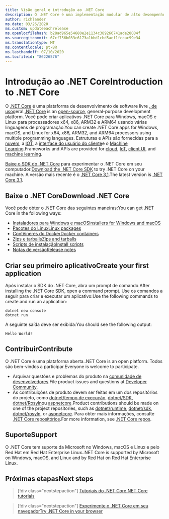 ```yaml
---
title: Visão geral e introdução ao .NET Core
description: O .NET Core é uma implementação modular de alto desempenho do .NET para a criação de aplicativos para Windows, Linux e macOS. Saiba mais sobre o .NET Core para começar.
author: richlander
ms.date: 03/26/2020
ms.custom: updateeachrelease
ms.openlocfilehash: b28ad965e54680e2e1134c389266741ade28084f
ms.sourcegitcommit: 67cf756b033c6173a1bbd1cbd5aef1fccac99e34
ms.translationtype: MT
ms.contentlocale: pt-BR
ms.lasthandoff: 07/10/2020
ms.locfileid: "86226576"
---
```

# <a name="introduction-to-net-core"></a><span data-ttu-id="e1fd0-104">Introdução ao .NET Core</span><span class="sxs-lookup"><span data-stu-id="e1fd0-104">Introduction to .NET Core</span></span>

<span data-ttu-id="e1fd0-105">O [.NET Core](about.md) é uma plataforma de desenvolvimento de software livre [, de uso](https://github.com/dotnet/runtime/blob/master/LICENSE.TXT)geral.</span><span class="sxs-lookup"><span data-stu-id="e1fd0-105">[.NET Core](about.md) is an [open-source](https://github.com/dotnet/runtime/blob/master/LICENSE.TXT), general-purpose development platform.</span></span> <span data-ttu-id="e1fd0-106">Você pode criar aplicativos .NET Core para Windows, macOS e Linux para processadores x64, x86, ARM32 e ARM64 usando várias linguagens de programação.</span><span class="sxs-lookup"><span data-stu-id="e1fd0-106">You can create .NET Core apps for Windows, macOS, and Linux for x64, x86, ARM32, and ARM64 processors using multiple programming languages.</span></span> <span data-ttu-id="e1fd0-107">Estruturas e APIs são fornecidas para a [nuvem](/aspnet/core/), a [IOT](/archive/msdn-magazine/2019/august/net-core-cross-platform-iot-programming-with-net-core-3-0), a [interface do usuário do cliente](../desktop-wpf/overview/index.md)e o [Machine Learning](/dotnet/machine-learning/).</span><span class="sxs-lookup"><span data-stu-id="e1fd0-107">Frameworks and APIs are provided for [cloud](/aspnet/core/), [IoT](/archive/msdn-magazine/2019/august/net-core-cross-platform-iot-programming-with-net-core-3-0), [client UI](../desktop-wpf/overview/index.md), and [machine learning](/dotnet/machine-learning/).</span></span>

<span data-ttu-id="e1fd0-108">[Baixe o SDK do .NET Core](https://dotnet.microsoft.com/download) para experimentar o .NET Core em seu computador.</span><span class="sxs-lookup"><span data-stu-id="e1fd0-108">[Download the .NET Core SDK](https://dotnet.microsoft.com/download) to try .NET Core on your machine.</span></span> <span data-ttu-id="e1fd0-109">A versão mais recente é o [.NET Core 3,1](https://devblogs.microsoft.com/dotnet/announcing-net-core-3-1/).</span><span class="sxs-lookup"><span data-stu-id="e1fd0-109">The latest version is [.NET Core 3.1](https://devblogs.microsoft.com/dotnet/announcing-net-core-3-1/).</span></span>

## <a name="download-net-core"></a><span data-ttu-id="e1fd0-110">Baixe o .NET Core</span><span class="sxs-lookup"><span data-stu-id="e1fd0-110">Download .NET Core</span></span>

<span data-ttu-id="e1fd0-111">Você pode obter o .NET Core das seguintes maneiras:</span><span class="sxs-lookup"><span data-stu-id="e1fd0-111">You can get .NET Core in the following ways:</span></span>

* [<span data-ttu-id="e1fd0-112">Instaladores para Windows e macOS</span><span class="sxs-lookup"><span data-stu-id="e1fd0-112">Installers for Windows and macOS</span></span>](https://dotnet.microsoft.com/download)
* [<span data-ttu-id="e1fd0-113">Pacotes do Linux</span><span class="sxs-lookup"><span data-stu-id="e1fd0-113">Linux packages</span></span>](https://docs.microsoft.com/dotnet/core/install/linux-package-managers)
* [<span data-ttu-id="e1fd0-114">Contêineres do Docker</span><span class="sxs-lookup"><span data-stu-id="e1fd0-114">Docker containers</span></span>](https://hub.docker.com/_/microsoft-dotnet-core/)
* [<span data-ttu-id="e1fd0-115">Zips e tarballs</span><span class="sxs-lookup"><span data-stu-id="e1fd0-115">Zips and tarballs</span></span>](https://dotnet.microsoft.com/download/dotnet-core/3.1)
* [<span data-ttu-id="e1fd0-116">Scripts de instalação</span><span class="sxs-lookup"><span data-stu-id="e1fd0-116">Install scripts</span></span>](https://dotnet.microsoft.com/download/dotnet-core/scripts)
* [<span data-ttu-id="e1fd0-117">Notas de versão</span><span class="sxs-lookup"><span data-stu-id="e1fd0-117">Release notes</span></span>](https://github.com/dotnet/core/tree/master/release-notes)

## <a name="create-your-first-application"></a><span data-ttu-id="e1fd0-118">Criar seu primeiro aplicativo</span><span class="sxs-lookup"><span data-stu-id="e1fd0-118">Create your first application</span></span>

<span data-ttu-id="e1fd0-119">Após instalar o SDK do .NET Core, abra um prompt de comando.</span><span class="sxs-lookup"><span data-stu-id="e1fd0-119">After installing the .NET Core SDK, open a command prompt.</span></span> <span data-ttu-id="e1fd0-120">Use os comandos a seguir para criar e executar um aplicativo:</span><span class="sxs-lookup"><span data-stu-id="e1fd0-120">Use the following commands to create and run an application:</span></span>

```dotnetcli
dotnet new console
dotnet run
```

<span data-ttu-id="e1fd0-121">A seguinte saída deve ser exibida:</span><span class="sxs-lookup"><span data-stu-id="e1fd0-121">You should see the following output:</span></span>

```output
Hello World!
```

## <a name="contribute"></a><span data-ttu-id="e1fd0-122">Contribuir</span><span class="sxs-lookup"><span data-stu-id="e1fd0-122">Contribute</span></span>

<span data-ttu-id="e1fd0-123">O .NET Core é uma plataforma aberta.</span><span class="sxs-lookup"><span data-stu-id="e1fd0-123">.NET Core is an open platform.</span></span> <span data-ttu-id="e1fd0-124">Todos são bem-vindos a participar.</span><span class="sxs-lookup"><span data-stu-id="e1fd0-124">Everyone is welcome to participate.</span></span>

* <span data-ttu-id="e1fd0-125">Arquivar questões e problemas do produto na [comunidade de desenvolvedores](https://developercommunity.visualstudio.com/spaces/61/index.html).</span><span class="sxs-lookup"><span data-stu-id="e1fd0-125">File product issues and questions at [Developer Community](https://developercommunity.visualstudio.com/spaces/61/index.html).</span></span>
* <span data-ttu-id="e1fd0-126">As contribuições de produto devem ser feitas em um dos repositórios do projeto, como [dotnet/tempo de execução](https://github.com/dotnet/runtime), [dotnet/SDK](https://github.com/dotnet/sdk), [dotnet/Rosyln](https://github.com/dotnet/roslyn)ou [aspnetcore](https://github.com/dotnet/aspnetcore).</span><span class="sxs-lookup"><span data-stu-id="e1fd0-126">Product contributions should be made on one of the project repositories, such as [dotnet/runtime](https://github.com/dotnet/runtime), [dotnet/sdk](https://github.com/dotnet/sdk), [dotnet/rosyln](https://github.com/dotnet/roslyn), or [aspnetcore](https://github.com/dotnet/aspnetcore).</span></span> <span data-ttu-id="e1fd0-127">Para obter mais informações, consulte [.NET Core repositórios](https://github.com/dotnet/core/blob/master/Documentation/core-repos.md).</span><span class="sxs-lookup"><span data-stu-id="e1fd0-127">For more information, see [.NET Core repos](https://github.com/dotnet/core/blob/master/Documentation/core-repos.md).</span></span>

## <a name="support"></a><span data-ttu-id="e1fd0-128">Suporte</span><span class="sxs-lookup"><span data-stu-id="e1fd0-128">Support</span></span>

<span data-ttu-id="e1fd0-129">O .NET Core tem suporte da Microsoft no Windows, macOS e Linux e pelo Red Hat em Red Hat Enterprise Linux.</span><span class="sxs-lookup"><span data-stu-id="e1fd0-129">.NET Core is supported by Microsoft on Windows, macOS, and Linux and by Red Hat on Red Hat Enterprise Linux.</span></span>

## <a name="next-steps"></a><span data-ttu-id="e1fd0-130">Próximas etapas</span><span class="sxs-lookup"><span data-stu-id="e1fd0-130">Next steps</span></span>

> [!div class="nextstepaction"]
> [<span data-ttu-id="e1fd0-131">Tutoriais do .NET Core</span><span class="sxs-lookup"><span data-stu-id="e1fd0-131">.NET Core tutorials</span></span>](tutorials/index.md)

> [!div class="nextstepaction"]
> [<span data-ttu-id="e1fd0-132">Experimente o .NET Core em seu navegador</span><span class="sxs-lookup"><span data-stu-id="e1fd0-132">Try .NET Core in your browser</span></span>](../csharp/tutorials/intro-to-csharp/numbers-in-csharp.yml)
